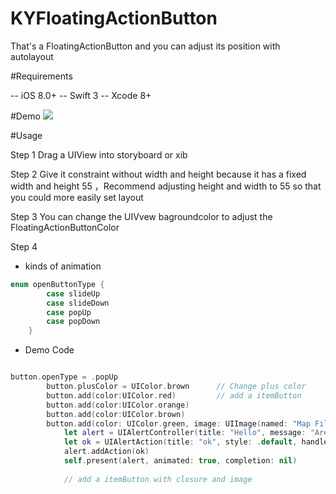 # KYFloatingActionButton
 That's a FloatingActionButton and you can adjust its position with autolayout

#Requirements

 -- iOS 8.0+
 -- Swift 3
 -- Xcode 8+

#Demo
 ![](https://github.com/Lawlietop/KYFloatingActionButton/blob/master/Demo/9vfBOFE8QB.gif)
 
#Usage 

Step 1
 Drag a UIView into storyboard or xib 
 
Step 2 
 Give it constraint without width and height because it has a fixed width and height 55 ，Recommend adjusting height and width to 55 so that you could more easily set layout
 
Step 3 
 You can change the UIVvew bagroundcolor to adjust the FloatingActionButtonColor
 
Step 4 
 
* kinds of animation 
```swift
enum openButtonType {
        case slideUp
        case slideDown
        case popUp
        case popDown
    }
```
* Demo Code

```swift

button.openType = .popUp
        button.plusColor = UIColor.brown      // Change plus color
        button.add(color:UIColor.red)         // add a itemButton
        button.add(color:UIColor.orange)
        button.add(color:UIColor.brown)
        button.add(color: UIColor.green, image: UIImage(named: "Map Filled-50.png")!) { (item) in
            let alert = UIAlertController(title: "Hello", message: "Are you ok?", preferredStyle: .alert)
            let ok = UIAlertAction(title: "ok", style: .default, handler: nil)
            alert.addAction(ok)
            self.present(alert, animated: true, completion: nil) 
            
            // add a itemButton with closure and image
            
```
